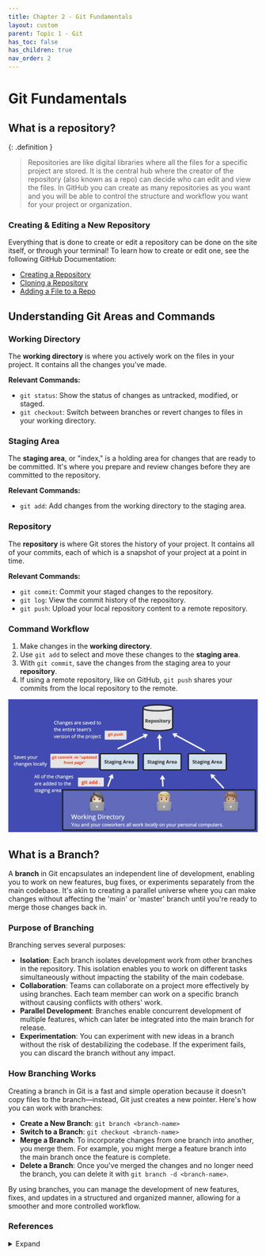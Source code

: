 ```yaml
---
title: Chapter 2 - Git Fundamentals
layout: custom
parent: Topic 1 - Git
has_toc: false
has_children: true
nav_order: 2
---
```


# Git Fundamentals 
## What is a repository?

{: .definition }
> Repositories are like digital libraries where all the files for a specific project are stored. It is the central hub where the creator of the repository (also known as a repo) can decide who can edit and view the files. In GitHub you can create as many repositories as you want and you will be able to control the structure and workflow you want for your project or organization. 

### Creating & Editing a New Repository
Everything that is done to create or edit a repository can be done on the site itself, or through your terminal! To learn how to create or edit one, see the following GitHub Documentation:
- [Creating a Repository](https://docs.github.com/en/repositories/creating-and-managing-repositories/quickstart-for-repositories?tool=cli)
- [Cloning a Repository](https://docs.github.com/en/repositories/creating-and-managing-repositories/cloning-a-repository)
- [Adding a File to a Repo](https://docs.github.com/en/repositories/working-with-files/managing-files/adding-a-file-to-a-repository)

## Understanding Git Areas and Commands

### Working Directory

The **working directory** is where you actively work on the files in your project. It contains all the changes you've made.

**Relevant Commands:**
- `git status`: Show the status of changes as untracked, modified, or staged.
- `git checkout`: Switch between branches or revert changes to files in your working directory.

### Staging Area

The **staging area**, or "index," is a holding area for changes that are ready to be committed. It's where you prepare and review changes before they are committed to the repository.

**Relevant Commands:**
- `git add`: Add changes from the working directory to the staging area.

### Repository

The **repository** is where Git stores the history of your project. It contains all of your commits, each of which is a snapshot of your project at a point in time.

**Relevant Commands:**
- `git commit`: Commit your staged changes to the repository.
- `git log`: View the commit history of the repository.
- `git push`: Upload your local repository content to a remote repository.

### Command Workflow

1. Make changes in the **working directory**.
2. Use `git add` to select and move these changes to the **staging area**.
3. With `git commit`, save the changes from the staging area to your **repository**.
4. If using a remote repository, like on GitHub, `git push` shares your commits from the local repository to the remote.

![Git in progress diagram](Git.jpg)

## What is a Branch?

A **branch** in Git encapsulates an independent line of development, enabling you to work on new features, bug fixes, or experiments separately from the main codebase. It's akin to creating a parallel universe where you can make changes without affecting the 'main' or 'master' branch until you're ready to merge those changes back in.

### Purpose of Branching

Branching serves several purposes:

- **Isolation**: Each branch isolates development work from other branches in the repository. This isolation enables you to work on different tasks simultaneously without impacting the stability of the main codebase.
- **Collaboration**: Teams can collaborate on a project more effectively by using branches. Each team member can work on a specific branch without causing conflicts with others' work.
- **Parallel Development**: Branches enable concurrent development of multiple features, which can later be integrated into the main branch for release.
- **Experimentation**: You can experiment with new ideas in a branch without the risk of destabilizing the codebase. If the experiment fails, you can discard the branch without any impact.

### How Branching Works

Creating a branch in Git is a fast and simple operation because it doesn't copy files to the branch—instead, Git just creates a new pointer. Here's how you can work with branches:

- **Create a New Branch**: `git branch <branch-name>`
- **Switch to a Branch**: `git checkout <branch-name>`
- **Merge a Branch**: To incorporate changes from one branch into another, you merge them. For example, you might merge a feature branch into the main branch once the feature is complete.
- **Delete a Branch**: Once you've merged the changes and no longer need the branch, you can delete it with `git branch -d <branch-name>`.

By using branches, you can manage the development of new features, fixes, and updates in a structured and organized manner, allowing for a smoother and more controlled workflow.


### References
<details>
  <summary>Expand</summary>
    <b>1.</b> “About Repositories.” <i>GitHub Docs</i>, <a href="https://docs.github.com/en/repositories/creating-and-managing-repositories/about-repositories" target="_blank">docs.github.com/en/repositories/creating-and-managing-repositories/about-repositories</a>. Accessed 15 Apr. 2024.<br>
    <b>2.</b> “What Is a Git Repository?: Beginner Git Tutorial.” <i>GitKraken</i>, 17 Mar. 2023, <a href="https://www.gitkraken.com/learn/git/tutorials/what-is-a-git-repository" target="_blank">www.gitkraken.com/learn/git/tutorials/what-is-a-git-repository</a>.<br>
    <b>3.</b> Git Cheat Sheet, <a href="https://education.github.com/git-cheat-sheet-education.pdf" target="_blank">education.github.com/git-cheat-sheet-education.pdf</a>. Accessed 15 Apr. 2024.<br>
    <b>4.</b> “3.1 Git Branching - Branches in a Nutshell.” <i>Git</i>, <a href="https://git-scm.com/book/en/v2/Git-Branching-Branches-in-a-Nutshell" target="_blank">git-scm.com/book/en/v2/Git-Branching-Branches-in-a-Nutshell</a>. Accessed 15 Apr. 2024.<br>
    <b>5.</b> “Git & Github Tutorial for Beginners #8 - Branches.” <i>YouTube</i>, YouTube, 14 June 2017, <a href="https://www.youtube.com/watch?v=QV0kVNvkMxc" target="_blank">www.youtube.com/watch?v=QV0kVNvkMxc</a>.<br>
</details>